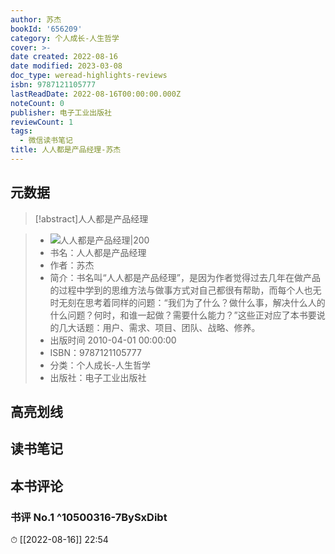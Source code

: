 ```yaml
---
author: 苏杰
bookId: '656209'
category: 个人成长-人生哲学
cover: >-
date created: 2022-08-16
date modified: 2023-03-08
doc_type: weread-highlights-reviews
isbn: 9787121105777
lastReadDate: 2022-08-16T00:00:00.000Z
noteCount: 0
publisher: 电子工业出版社
reviewCount: 1
tags:
  - 微信读书笔记
title: 人人都是产品经理-苏杰
---
```


## 元数据

>[!abstract]人人都是产品经理

> - ![人人都是产品经理|200](https://wfqqreader-1252317822.image.myqcloud.com/cover/209/656209/t7_656209.jpg)
> - 书名：人人都是产品经理
> - 作者：苏杰
> - 简介：书名叫“人人都是产品经理”，是因为作者觉得过去几年在做产品的过程中学到的思维方法与做事方式对自己都很有帮助，而每个人也无时无刻在思考着同样的问题：“我们为了什么？做什么事，解决什么人的什么问题？何时，和谁一起做？需要什么能力？”这些正对应了本书要说的几大话题：用户、需求、项目、团队、战略、修养。
> - 出版时间 2010-04-01 00:00:00
> - ISBN：9787121105777
> - 分类：个人成长-人生哲学
> - 出版社：电子工业出版社

## 高亮划线

## 读书笔记

## 本书评论

### 书评 No.1 ^10500316-7BySxDibt

⏱ [[2022-08-16]] 22:54
